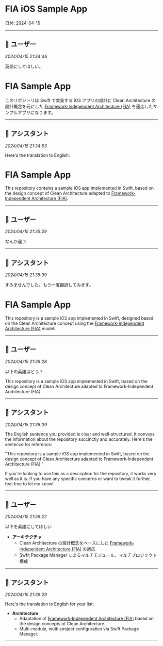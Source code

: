 # FIA iOS Sample App

日付: 2024-04-15

---

## 👤 ユーザー
*2024/04/15 21:34:46*

英語にしてほしい。

# FIA Sample App

このリポジトリは Swift で実装する iOS アプリの設計に Clean Architecture の設計概念を元にした [Framework-Independent Architecture (FIA)](https://github.com/suguruTakahashi-1234/framework-independent-architecture) を適応したサンプルアプリになります。

---

## 🤖 アシスタント
*2024/04/15 21:34:53*

Here's the translation to English:

# FIA Sample App

This repository contains a sample iOS app implemented in Swift, based on the design concept of Clean Architecture adapted to [Framework-Independent Architecture (FIA)](https://github.com/suguruTakahashi-1234/framework-independent-architecture).

---

## 👤 ユーザー
*2024/04/15 21:35:29*

なんか違う

---

## 🤖 アシスタント
*2024/04/15 21:35:39*

すみませんでした。もう一度翻訳してみます。

# FIA Sample App

This repository is a sample iOS app implemented in Swift, designed based on the Clean Architecture concept using the [Framework-Independent Architecture (FIA)](https://github.com/suguruTakahashi-1234/framework-independent-architecture) model.

---

## 👤 ユーザー
*2024/04/15 21:36:28*

以下の英語はどう？

This repository is a sample iOS app implemented in Swift, based on the design concept of Clean Architecture adapted to Framework-Independent Architecture (FIA).

---

## 🤖 アシスタント
*2024/04/15 21:36:39*

The English sentence you provided is clear and well-structured. It conveys the information about the repository succinctly and accurately. Here's the sentence for reference:

"This repository is a sample iOS app implemented in Swift, based on the design concept of Clean Architecture adapted to Framework-Independent Architecture (FIA)."

If you're looking to use this as a description for the repository, it works very well as it is. If you have any specific concerns or want to tweak it further, feel free to let me know!

---

## 👤 ユーザー
*2024/04/15 21:39:22*

以下を英語にしてほしい



- **アーキテクチャ**
  -  Clean Architecture の設計概念をベースにした [Framework-Independent Architecture (FIA)](https://github.com/suguruTakahashi-1234/framework-independent-architecture) の適応
  - Swfit Package Manager によるマルチモジュール、マルチプロジェクト構成

---

## 🤖 アシスタント
*2024/04/15 21:39:29*

Here's the translation to English for your list:

- **Architecture**
  - Adaptation of [Framework-Independent Architecture (FIA)](https://github.com/suguruTakahashi-1234/framework-independent-architecture) based on the design concepts of Clean Architecture.
  - Multi-module, multi-project configuration via Swift Package Manager.

---
